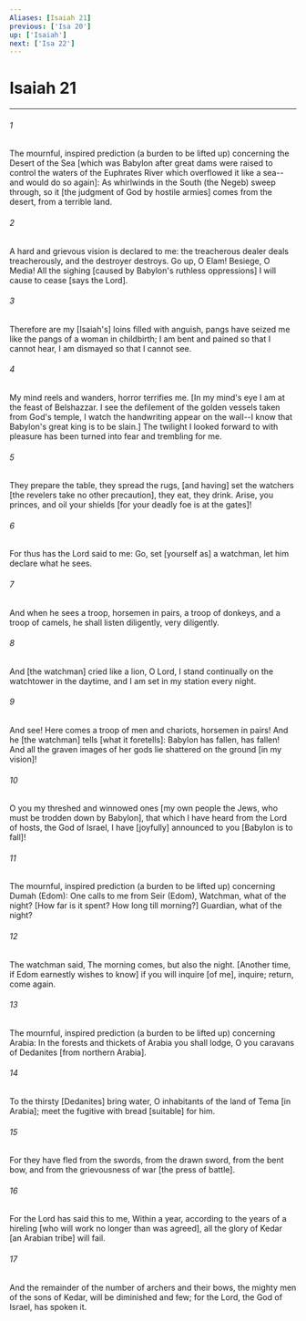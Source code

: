 ```yaml
---
Aliases: [Isaiah 21]
previous: ['Isa 20']
up: ['Isaiah']
next: ['Isa 22']
---
```

# Isaiah 21

***














###### 1 






The mournful, inspired prediction (a burden to be lifted up) concerning the Desert of the Sea [which was Babylon after great dams were raised to control the waters of the Euphrates River which overflowed it like a sea--and would do so again]: As whirlwinds in the South (the Negeb) sweep through, so it [the judgment of God by hostile armies] comes from the desert, from a terrible land. 













###### 2 






A hard and grievous vision is declared to me: the treacherous dealer deals treacherously, and the destroyer destroys. Go up, O Elam! Besiege, O Media! All the sighing [caused by Babylon's ruthless oppressions] I will cause to cease [says the Lord]. 













###### 3 






Therefore are my [Isaiah's] loins filled with anguish, pangs have seized me like the pangs of a woman in childbirth; I am bent and pained so that I cannot hear, I am dismayed so that I cannot see. 













###### 4 






My mind reels and wanders, horror terrifies me. [In my mind's eye I am at the feast of Belshazzar. I see the defilement of the golden vessels taken from God's temple, I watch the handwriting appear on the wall--I know that Babylon's great king is to be slain.] The twilight I looked forward to with pleasure has been turned into fear and trembling for me. 













###### 5 






They prepare the table, they spread the rugs, [and having] set the watchers [the revelers take no other precaution], they eat, they drink. Arise, you princes, and oil your shields [for your deadly foe is at the gates]! 













###### 6 






For thus has the Lord said to me: Go, set [yourself as] a watchman, let him declare what he sees. 













###### 7 






And when he sees a troop, horsemen in pairs, a troop of donkeys, and a troop of camels, he shall listen diligently, very diligently. 













###### 8 






And [the watchman] cried like a lion, O Lord, I stand continually on the watchtower in the daytime, and I am set in my station every night. 













###### 9 






And see! Here comes a troop of men and chariots, horsemen in pairs! And he [the watchman] tells [what it foretells]: Babylon has fallen, has fallen! And all the graven images of her gods lie shattered on the ground [in my vision]! 













###### 10 






O you my threshed and winnowed ones [my own people the Jews, who must be trodden down by Babylon], that which I have heard from the Lord of hosts, the God of Israel, I have [joyfully] announced to you [Babylon is to fall]! 













###### 11 






The mournful, inspired prediction (a burden to be lifted up) concerning Dumah (Edom): One calls to me from Seir (Edom), Watchman, what of the night? [How far is it spent? How long till morning?] Guardian, what of the night? 













###### 12 






The watchman said, The morning comes, but also the night. [Another time, if Edom earnestly wishes to know] if you will inquire [of me], inquire; return, come again. 













###### 13 






The mournful, inspired prediction (a burden to be lifted up) concerning Arabia: In the forests and thickets of Arabia you shall lodge, O you caravans of Dedanites [from northern Arabia]. 













###### 14 






To the thirsty [Dedanites] bring water, O inhabitants of the land of Tema [in Arabia]; meet the fugitive with bread [suitable] for him. 













###### 15 






For they have fled from the swords, from the drawn sword, from the bent bow, and from the grievousness of war [the press of battle]. 













###### 16 






For the Lord has said this to me, Within a year, according to the years of a hireling [who will work no longer than was agreed], all the glory of Kedar [an Arabian tribe] will fail. 













###### 17 






And the remainder of the number of archers and their bows, the mighty men of the sons of Kedar, will be diminished and few; for the Lord, the God of Israel, has spoken it.
